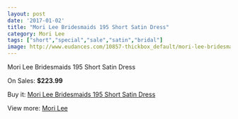 ```yaml
---
layout: post
date: '2017-01-02'
title: "Mori Lee Bridesmaids 195 Short Satin Dress"
category: Mori Lee
tags: ["short","special","sale","satin","bridal"]
image: http://www.eudances.com/10857-thickbox_default/mori-lee-bridesmaids-195-short-satin-dress.jpg
---
```

Mori Lee Bridesmaids 195 Short Satin Dress

On Sales: **$223.99**
<a href="https://www.eudances.com/en/mori-lee/3469-mori-lee-bridesmaids-195-short-satin-dress.html"><amp-img layout="responsive" width="600" height="600" src="//www.eudances.com/10857-thickbox_default/mori-lee-bridesmaids-195-short-satin-dress.jpg" alt="Mori Lee Bridesmaids 195 Short Satin Dress 0" /></a>
<a href="https://www.eudances.com/en/mori-lee/3469-mori-lee-bridesmaids-195-short-satin-dress.html"><amp-img layout="responsive" width="600" height="600" src="//www.eudances.com/10858-thickbox_default/mori-lee-bridesmaids-195-short-satin-dress.jpg" alt="Mori Lee Bridesmaids 195 Short Satin Dress 1" /></a>

Buy it: [Mori Lee Bridesmaids 195 Short Satin Dress](https://www.eudances.com/en/mori-lee/3469-mori-lee-bridesmaids-195-short-satin-dress.html "Mori Lee Bridesmaids 195 Short Satin Dress")

View more: [Mori Lee](https://www.eudances.com/en/65-mori-lee "Mori Lee")